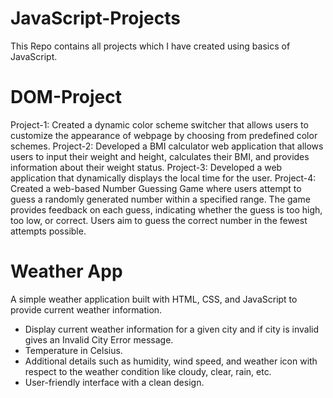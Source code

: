 # JavaScript-Projects
This Repo contains all projects which I have created using basics of JavaScript.

# DOM-Project
Project-1: Created a dynamic color scheme switcher that allows users to customize the appearance of webpage by choosing from predefined color schemes. 
Project-2: Developed a BMI calculator web application that allows users to input their weight and height, calculates their BMI, and provides information about their weight status.
Project-3: Developed a web application that dynamically displays the local time for the user.
Project-4: Created a web-based Number Guessing Game where users attempt to guess a randomly generated number within a specified range. The game provides feedback on each guess, indicating whether the guess is too high, too low, or correct. Users aim to guess the correct number in the fewest attempts possible.

# Weather App
A simple weather application built with HTML, CSS, and JavaScript to provide current weather information.
- Display current weather information for a given city and if city is invalid gives an Invalid City Error message.
- Temperature in Celsius.
- Additional details such as humidity, wind speed, and weather icon with respect to the weather condition like cloudy, clear, rain, etc.
- User-friendly interface with a clean design.

